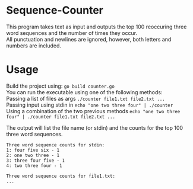 # Sequence-Counter
This program takes text as input and outputs the top 100 reoccuring three word sequences and the number of times they occur.\
All punctuation and newlines are ignored, however, both letters and numbers are included.

# Usage
Build the project using: `go build counter.go`\
You can run the executable using one of the following methods:\
Passing a list of files as args `./counter file1.txt file2.txt ...`\
Passing input using stdin in `echo "one two three four" | ./counter`\
Using a combination of the two previous methods `echo "one two three four" | ./counter file1.txt file2.txt ...`

The output will list the file name (or stdin) and the counts for the top 100 three word sequences.
```
Three word sequence counts for stdin:
1: four five six - 1
2: one two three - 1
3: three four five - 1
4: two three four - 1

Three word sequence counts for file1.txt:
...
```